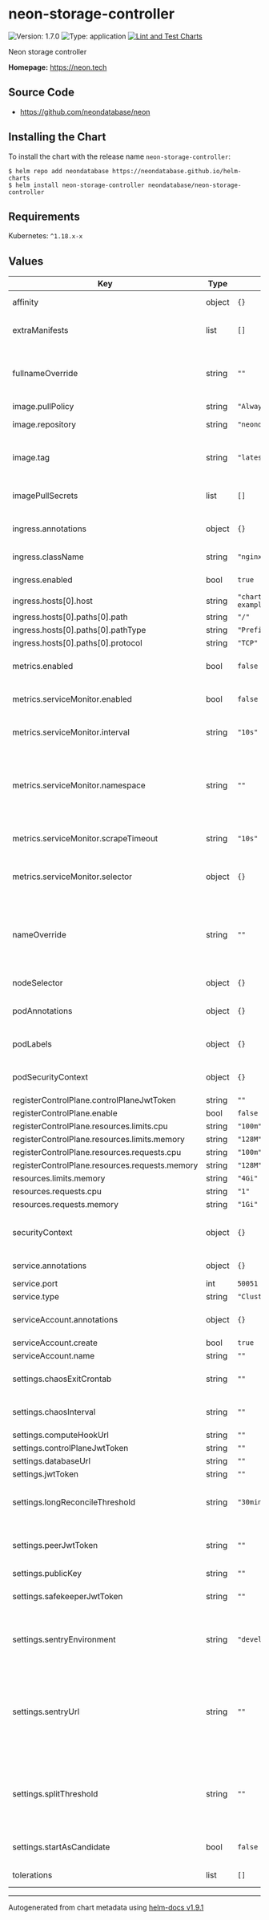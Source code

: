 # neon-storage-controller

![Version: 1.7.0](https://img.shields.io/badge/Version-1.7.0-informational?style=flat-square) ![Type: application](https://img.shields.io/badge/Type-application-informational?style=flat-square) [![Lint and Test Charts](https://github.com/neondatabase/helm-charts/actions/workflows/lint-test.yaml/badge.svg)](https://github.com/neondatabase/helm-charts/actions/workflows/lint-test.yaml)

Neon storage controller

**Homepage:** https://neon.tech

## Source Code

* <https://github.com/neondatabase/neon>

## Installing the Chart

To install the chart with the release name `neon-storage-controller`:

```console
$ helm repo add neondatabase https://neondatabase.github.io/helm-charts
$ helm install neon-storage-controller neondatabase/neon-storage-controller
```

## Requirements

Kubernetes: `^1.18.x-x`

## Values

| Key | Type | Default | Description |
|-----|------|---------|-------------|
| affinity | object | `{}` | Affinity for pod assignment |
| extraManifests | list | `[]` | Additional manifests that are created with the chart |
| fullnameOverride | string | `""` | String to fully override neon-storage-controller.fullname template |
| image.pullPolicy | string | `"Always"` | image pull policy |
| image.repository | string | `"neondatabase/neon"` | Neondatabase image repository |
| image.tag | string | `"latest"` | Overrides the image tag whose default is the chart appVersion. |
| imagePullSecrets | list | `[]` | Specify docker-registry secret names as an array |
| ingress.annotations | object | `{}` | Additional annotations for Ingress resource. |
| ingress.className | string | `"nginx-int"` | Ingress class for controller |
| ingress.enabled | bool | `true` | Enable ingress controller resource. |
| ingress.hosts[0].host | string | `"chart-example.local"` |  |
| ingress.hosts[0].paths[0].path | string | `"/"` |  |
| ingress.hosts[0].paths[0].pathType | string | `"Prefix"` |  |
| ingress.hosts[0].paths[0].protocol | string | `"TCP"` |  |
| metrics.enabled | bool | `false` | Enable prometheus metrcis autodiscovery |
| metrics.serviceMonitor.enabled | bool | `false` | Create ServiceMonitor resource |
| metrics.serviceMonitor.interval | string | `"10s"` | Interval in which prometheus scrapes |
| metrics.serviceMonitor.namespace | string | `""` | The namespace in which the ServiceMonitor will be created, if empty then Release.Namespace used |
| metrics.serviceMonitor.scrapeTimeout | string | `"10s"` | Scrape Timeout duration for prometheus |
| metrics.serviceMonitor.selector | object | `{}` | Additional labels to attach (used by Prometheus operator) |
| nameOverride | string | `""` | String to partially override neon-storage-controller.fullname template (will maintain the release name) |
| nodeSelector | object | `{}` | Node labels for pod assignment. |
| podAnnotations | object | `{}` | Annotations for neon-storage-controller pods |
| podLabels | object | `{}` | Additional labels for neon-storage-controller pods |
| podSecurityContext | object | `{}` | neon-storage-controller's pods Security Context |
| registerControlPlane.controlPlaneJwtToken | string | `""` |  |
| registerControlPlane.enable | bool | `false` |  |
| registerControlPlane.resources.limits.cpu | string | `"100m"` |  |
| registerControlPlane.resources.limits.memory | string | `"128M"` |  |
| registerControlPlane.resources.requests.cpu | string | `"100m"` |  |
| registerControlPlane.resources.requests.memory | string | `"128M"` |  |
| resources.limits.memory | string | `"4Gi"` |  |
| resources.requests.cpu | string | `"1"` |  |
| resources.requests.memory | string | `"1Gi"` |  |
| securityContext | object | `{}` | neon-storage-controller's containers Security Context |
| service.annotations | object | `{}` | Annotations to add to the service |
| service.port | int | `50051` | controller listen port |
| service.type | string | `"ClusterIP"` |  |
| serviceAccount.annotations | object | `{}` | Annotations to add to the service account |
| serviceAccount.create | bool | `true` |  |
| serviceAccount.name | string | `""` |  |
| settings.chaosExitCrontab | string | `""` | Chaos testing for immediate exit crontab |
| settings.chaosInterval | string | `""` | Chaos testing for tenant migration interval |
| settings.computeHookUrl | string | `""` |  |
| settings.controlPlaneJwtToken | string | `""` |  |
| settings.databaseUrl | string | `""` |  |
| settings.jwtToken | string | `""` |  |
| settings.longReconcileThreshold | string | `"30min"` | If a reconciliation takes longer than this, bump an alerting metric |
| settings.peerJwtToken | string | `""` | JWT token for authentication with other storage controller instances |
| settings.publicKey | string | `""` |  |
| settings.safekeeperJwtToken | string | `""` |  JWT token for authentication with safekeepers |
| settings.sentryEnvironment | string | `"development"` | "development" or "production". It will be visible in sentry in order to filter issues |
| settings.sentryUrl | string | `""` | url (will be converted into `SENTRY_DSN` environment variable) used by sentry to collect error/panic events in storage-controller |
| settings.splitThreshold | string | `""` | Size threshold in bytes for automatically sharding a tenant.  Omit to disable auto-sharding (default) |
| settings.startAsCandidate | bool | `false` | When set to True, restart the service gracefully |
| tolerations | list | `[]` | Tolerations for pod assignment. |

----------------------------------------------
Autogenerated from chart metadata using [helm-docs v1.9.1](https://github.com/norwoodj/helm-docs/releases/v1.9.1)
